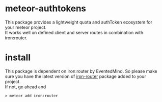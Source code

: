 # meteor-authtokens

This package provides a lightweight quota and authToken ecosystem for your meteor project.  
It works well on defined client and server routes in combination with iron:router. 

# install

This package is dependent on iron:router by EventedMind. So please make sure you have the latest version of [iron-router](https://github.com/EventedMind/iron-router) package added to your project.  
If not, go ahead and 

`> meteor add iron:router`



